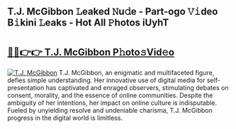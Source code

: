 ## T.J. McGibbon 𝙻eaked 𝙽u𝚍e - Part-ogo 𝚅𝚒deo B𝚒kini 𝙻eaks - Hot All 𝙿hotos iUyhT

# <h2><a href="http://ld3o99m.urlbe.top/?page=T.J.+McGibbon">🔗🔗👉👉 T.J. McGibbon P𝚑oto𝚜Vid𝚎o</a></h2>

[![T.J. McGibbon](https://i.imgur.com/eBuTRDB.gif)](http://ld3o99m.urlbe.top/?page=T.J.+McGibbon)
T.J. McGibbon, an enigmatic and multifaceted figure, defies simple understanding. Her innovative use of digital media for self-presentation has captivated and enraged observers, stimulating debates on consent, morality, and the essence of online communities. Despite the ambiguity of her intentions, her impact on online culture is indisputable. Fueled by unyielding resolve and undeniable charisma, T.J. McGibbon progress in the digital world is limitless.
